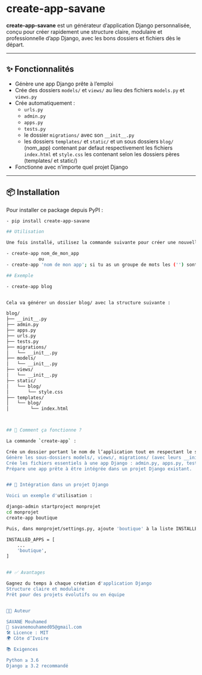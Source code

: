# create-app-savane

**create-app-savane** est un générateur d’application Django personnalisée, conçu pour créer rapidement une structure claire, modulaire et professionnelle d’app Django, avec les bons dossiers et fichiers dès le départ.

---

## ✨ Fonctionnalités

- Génère une app Django prête à l’emploi
- Crée des dossiers `models/` et `views/` au lieu des fichiers `models.py` et `views.py`
- Crée automatiquement :
  - `urls.py`
  - `admin.py`
  - `apps.py`
  - `tests.py`
  - le dossier `migrations/` avec son `__init__.py`
  - les dossiers `templates/` et `static/` et un sous dossiers `blog/` (nom_app) contenant par defaut respectivement les fichiers `index.html` et `style.css` les contenant selon les dossiers pères (templates/ et static/)
- Fonctionne avec n’importe quel projet Django

---

## 📦 Installation

Pour installer ce package depuis PyPI :

```bash
- pip install create-app-savane

## Utilisation

Une fois installé, utilisez la commande suivante pour créer une nouvelle application Django :

- create-app nom_de_mon_app
            ou
- create-app 'nom de mon app'; si tu as un groupe de mots les ('') sont necessaires pour ne pas que le 'terminal' affiche une erreur à cause des espaces ou des caractères comme #, !, /...

## Exemple 

- create-app blog


Cela va générer un dossier blog/ avec la structure suivante :

blog/
├── __init__.py
├── admin.py
├── apps.py
├── urls.py
├── tests.py
├── migrations/
│   └── __init__.py
├── models/
│   └── __init__.py
├── views/
│   └── __init__.py
├── static/
│   └── blog/
│       └── style.css
├── templates/
│   └── blog/
│        └── index.html



## 🧠 Comment ça fonctionne ?

La commande `create-app` :

Crée un dossier portant le nom de l’application tout en respectant le snake_case, quelque soit ce que l'utilisateur saisi du moins que les mots collés ou reliés d'une manière au l'autre.
Génère les sous-dossiers models/, views/, migrations/ (avec leurs __init__.py respectifs) et les dossiers templates et static.
Crée les fichiers essentiels à une app Django : admin.py, apps.py, tests.py, urls.py.
Prépare une app prête à être intégrée dans un projet Django existant.


## 🔧 Intégration dans un projet Django

Voici un exemple d'utilisation :

django-admin startproject monprojet
cd monprojet
create-app boutique

Puis, dans monprojet/settings.py, ajoute 'boutique' à la liste INSTALLED_APPS :

INSTALLED_APPS = [
    ...
    'boutique',
]


## ✅ Avantages

Gagnez du temps à chaque création d'application Django
Structure claire et modulaire
Prêt pour des projets évolutifs ou en équipe


🧑‍💻 Auteur

SAVANE Mouhamed
📧 savanemouhamed05@gmail.com
🛠️ Licence : MIT
🌍 Côte d’Ivoire

📚 Exigences

Python ≥ 3.6
Django ≥ 3.2 recommandé